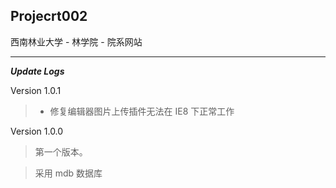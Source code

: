 ## Projecrt002

西南林业大学 - 林学院 - 院系网站

---
***Update Logs***

Version 1.0.1

> * 修复编辑器图片上传插件无法在 IE8 下正常工作

Version 1.0.0

> 第一个版本。

> 采用 mdb 数据库